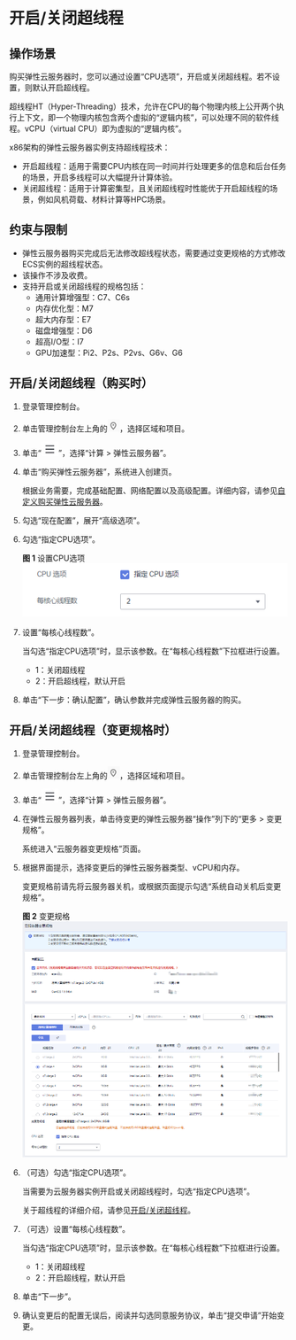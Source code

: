 # 开启/关闭超线程<a name="ecs_03_0245"></a>

## 操作场景<a name="section16259932121511"></a>

购买弹性云服务器时，您可以通过设置“CPU选项”，开启或关闭超线程。若不设置，则默认开启超线程。

超线程HT（Hyper-Threading）技术，允许在CPU的每个物理内核上公开两个执行上下文，即一个物理内核包含两个虚拟的“逻辑内核”，可以处理不同的软件线程。vCPU（virtual CPU）即为虚拟的“逻辑内核”。

x86架构的弹性云服务器实例支持超线程技术：

-   开启超线程：适用于需要CPU内核在同一时间并行处理更多的信息和后台任务的场景，开启多线程可以大幅提升计算体验。
-   关闭超线程：适用于计算密集型，且关闭超线程时性能优于开启超线程的场景，例如风机荷载、材料计算等HPC场景。

## 约束与限制<a name="section52541651131413"></a>

-   弹性云服务器购买完成后无法修改超线程状态，需要通过变更规格的方式修改ECS实例的超线程状态。
-   该操作不涉及收费。
-   支持开启或关闭超线程的规格包括：
    -   通用计算增强型：C7、C6s
    -   内存优化型：M7
    -   超大内存型：E7
    -   磁盘增强型：D6
    -   超高I/O型：I7
    -   GPU加速型：Pi2、P2s、P2vs、G6v、G6


## 开启/关闭超线程（购买时）<a name="section147834671520"></a>

1.  登录管理控制台。
2.  单击管理控制台左上角的![](figures/icon-region.png)，选择区域和项目。
3.  单击“![](figures/service-list-0.jpg)”，选择“计算 \> 弹性云服务器”。
4.  单击“购买弹性云服务器”，系统进入创建页。

    根据业务需要，完成基础配置、网络配置以及高级配置。详细内容，请参见[自定义购买弹性云服务器](https://support.huaweicloud.com/qs-ecs/ecs_02_0009.html)。

5.  勾选“现在配置”，展开“高级选项”。
6.  勾选“指定CPU选项”。

    **图 1**  设置CPU选项<a name="fig11140547134815"></a>  
    ![](figures/设置CPU选项.png "设置CPU选项")

7.  设置“每核心线程数”。

    当勾选“指定CPU选项”时，显示该参数。在“每核心线程数”下拉框进行设置。

    -   1：关闭超线程
    -   2：开启超线程，默认开启

8.  单击“下一步：确认配置”，确认参数并完成弹性云服务器的购买。

## 开启/关闭超线程（变更规格时）<a name="section1417612567620"></a>

1.  登录管理控制台。
2.  单击管理控制台左上角的![](figures/icon-region.png)，选择区域和项目。
3.  单击“![](figures/service-list-1.jpg)”，选择“计算 \> 弹性云服务器”。
4.  在弹性云服务器列表，单击待变更的弹性云服务器“操作”列下的“更多 \> 变更规格”。

    系统进入“云服务器变更规格”页面。

5.  根据界面提示，选择变更后的弹性云服务器类型、vCPU和内存。

    变更规格前请先将云服务器关机，或根据页面提示勾选“系统自动关机后变更规格”。

    **图 2**  变更规格<a name="zh-cn_topic_0013771092_fig1167134453919"></a>  
    ![](figures/变更规格.png "变更规格")

6.  （可选）勾选“指定CPU选项”。

    当需要为云服务器实例开启或关闭超线程时，勾选“指定CPU选项”。

    关于超线程的详细介绍，请参见[开启/关闭超线程](开启-关闭超线程.md)。

7.  （可选）设置“每核心线程数”。

    当勾选“指定CPU选项”时，显示该参数。在“每核心线程数”下拉框进行设置。

    -   1：关闭超线程
    -   2：开启超线程，默认开启

8.  单击“下一步”。
9.  确认变更后的配置无误后，阅读并勾选同意服务协议，单击“提交申请”开始变更。

